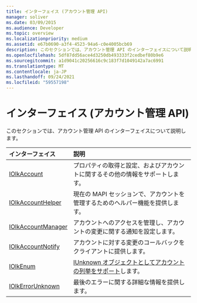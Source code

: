 ```yaml
---
title: インターフェイス (アカウント管理 API)
manager: soliver
ms.date: 03/09/2015
ms.audience: Developer
ms.topic: overview
ms.localizationpriority: medium
ms.assetid: e67b0690-a3f4-4523-94a6-c0e4005bcb69
description: このセクションでは、アカウント管理 API のインターフェイスについて説明します。
ms.openlocfilehash: 5df87dd56ace4d3250db493333f2cedbef80b9e6
ms.sourcegitcommit: a1d9041c20256616c9c183f7d1049142a7ac6991
ms.translationtype: MT
ms.contentlocale: ja-JP
ms.lasthandoff: 09/24/2021
ms.locfileid: "59557198"
---
```

# <a name="interfaces-account-management-api"></a>インターフェイス (アカウント管理 API)

このセクションでは、アカウント管理 API のインターフェイスについて説明します。
  
|**インターフェイス**|**説明**|
|:-----|:-----|
|[IOlkAccount](iolkaccount.md) <br/> |プロパティの取得と設定、およびアカウントに関するその他の情報をサポートします。  <br/> |
|[IOlkAccountHelper](iolkaccounthelper.md) <br/> |現在の MAPI セッションで、アカウントを管理するためのヘルパー機能を提供します。  <br/> |
|[IOlkAccountManager](iolkaccountmanager.md) <br/> |アカウントへのアクセスを管理し、アカウントの変更に関する通知を設定します。  <br/> |
|[IOlkAccountNotify](iolkaccountnotify.md) <br/> |アカウントに対する変更のコールバックをクライアントに提供します。  <br/> |
|[IOlkEnum](iolkenum.md) <br/> |[IUnknown オブジェクトとしてアカウントの列挙をサポート](https://docs.microsoft.com/windows/desktop/api/unknwn/nn-unknwn-iunknown)します。  <br/> |
|[IOlkErrorUnknown](iolkerrorunknown.md) <br/> |最後のエラーに関する詳細な情報を提供します。  <br/> |
   

